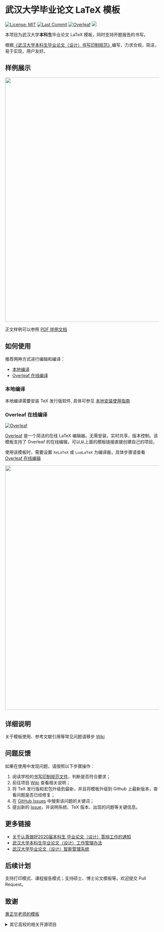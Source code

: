 # 武汉大学毕业论文 LaTeX 模板

[![License: MIT](https://img.shields.io/badge/License-MIT-yellow.svg)](https://opensource.org/licenses/MIT)
[![Last Commit](https://img.shields.io/github/last-commit/mtobeiyf/whu-thesis.svg)](https://github.com/mtobeiyf/whu-thesis/commits/)
[![Overleaf](https://img.shields.io/badge/overleaf-whuthesis-green.svg)](https://www.overleaf.com/latex/templates/wuhan-university-latex-undergraduate-thesis-template/kpystysgbgmr)
[![](https://github.com/mtobeiyf/whu-thesis/workflows/LaTeX%20Compile/badge.svg)](https://github.com/mtobeiyf/whu-thesis/actions)

本项目为武汉大学**本科生**毕业论文 LaTeX 模板，同时支持开题报告的书写。

根据[《武汉大学本科生毕业论文（设计）书写印制规范》](https://github.com/mtobeiyf/whu-thesis/files/4638713/default.pdf)编写，力求合规，简洁，易于实现，用户友好。

## 样例展示

<p align="center">
  <img src="https://user-images.githubusercontent.com/5097752/55679059-f250d300-5936-11e9-8dfe-937a64a0c6bf.png" width="800px">
</p>

正文样例可以参照 [PDF 样例文档](https://github.com/mtobeiyf/whu-thesis/blob/master/main.pdf)

## 如何使用

推荐两种方式进行编辑和编译：

* [本地编译](#本地编译)
* [Overleaf 在线编译](#overleaf-在线编译)

### 本地编译

本地编译需要安装 TeX 发行版软件, 具体可参见 [本地安装使用指南](https://github.com/mtobeiyf/whu-thesis/wiki/%E6%9C%AC%E5%9C%B0%E5%AE%89%E8%A3%85%E4%B8%8E%E7%BC%96%E8%AF%91)

### Overleaf 在线编译

[![Overleaf](https://img.shields.io/badge/overleaf-whuthesis-green.svg)](https://www.overleaf.com/latex/templates/wuhan-university-latex-undergraduate-thesis-template/kpystysgbgmr)


[Overleaf](https://www.overleaf.com/) 是一个简洁的在线 LaTeX 编辑器。无需安装，实时共享，版本控制。该模板支持了 Overleaf 的在线编辑，可以从上面的模板链接直接创建自己的项目。

使用该模板时，需要设置 `XeLaTeX` 或 `LuaLaTeX` 为编译器，具体步骤请查看 [Overleaf 在线编辑](https://github.com/mtobeiyf/whu-thesis/wiki/Overleaf-%E5%9C%A8%E7%BA%BF%E7%BC%96%E8%BE%91)

<p align="center">
  <img src="https://user-images.githubusercontent.com/5097752/55882483-319d4f00-5bd7-11e9-86ff-687106144e16.png" width="800px">
</p>

## 详细说明

关于模板使用、参考文献引用等常见问题请移步 [Wiki](https://github.com/mtobeiyf/whu-thesis/wiki)

## 问题反馈

如果在使用中发现问题，请按照以下步骤操作：

1. 阅读学校的[书写印制规范文件](https://github.com/mtobeiyf/whu-thesis/files/4638713/default.pdf)，判断是否符合要求；
2. 前往项目 [Wiki](https://github.com/mtobeiyf/whu-thesis/wiki) 查看相关说明；
3. 将 TeX 发行版和宏包升级到最新，并且将模板升级到 Github 上最新版本，查看问题是否已经修复；
4. 在 [GitHub Issues](https://github.com/mtobeiyf/whu-thesis/issues) 中搜索该问题的关键词；
5. 提出新的 [Issue](https://github.com/mtobeiyf/whu-thesis/issues)，并说明系统、TeX 版本、出现的问题等关键信息。

## 更多链接

* [关于认真做好2020届本科生 毕业论文（设计）答辩工作的通知](https://info.whu.edu.cn/info/1318/185710.htm)
* [武汉大学本科生毕业论文（设计）工作管理办法](http://ugs.whu.edu.cn/info/1049/1935.htm)
* [武汉大学毕业论文（设计）智能管理系统](http://210.42.121.231/bysj/)

## 后续计划

支持打印模式、课程报告模式；支持硕士、博士论文模板等。欢迎提交 Pull Request。

## 致谢

[黄正华老师的模板](http://aff.whu.edu.cn/huangzh/)
<details>
<summary>其它高校的相关开源项目</summary>

- [bsThesisWHU](https://github.com/csarron/bsThesisWHU)
- [HUSTPaperTemp](https://github.com/skinaze/HUSTPaperTemp)
- [SJTUThesis](https://github.com/sjtug/SJTUThesis)
- [ustcthesis](https://github.com/ustctug/ustcthesis)
- [TJU-thesis-template](https://github.com/liangzhenduo0608/TJU-thesis-template)
- [xdba-thesis](https://github.com/xdlinux/xdba-thesis)
- [NEUBachelorThesis](https://github.com/tzaiyang/NEUBachelorThesis)
- [ThuThesis](https://github.com/tuna/thuthesis)
- [fduthesis](https://github.com/stone-zeng/fduthesis)

</details>
